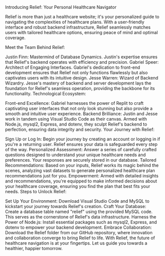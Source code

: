 Introducing Relief: Your Personal Healthcare Navigator

Relief is more than just a healthcare website; it's your personalized guide to navigating the complexities of healthcare plans. With a user-friendly interface and robust backend infrastructure, Relief seamlessly matches users with tailored healthcare options, ensuring peace of mind and optimal coverage.

Meet the Team Behind Relief:

Justin Finn: Mastermind of Database Dynamics. Justin's expertise ensures that Relief's backend operates with efficiency and precision.
Gabriel Speer: Architect of Engaging Interfaces. Gabriel's dedication to front-end development ensures that Relief not only functions flawlessly but also captivates users with its intuitive design.
Jesse Warren: Wizard of Backend Wizardry. Jesse's mastery of backend and server development lays the foundation for Relief's seamless operation, providing the backbone for its functionality.
Technological Ecosystem:

Front-end Excellence: Gabriel harnesses the power of Replit to craft captivating user interfaces that not only look stunning but also provide a smooth and intuitive user experience.
Backend Brilliance: Justin and Jesse work in tandem using Visual Studio Code as their canvas. Armed with Node.js, mysql2, Express, and dotenv, they sculpt Relief's backend to perfection, ensuring data integrity and security.
Your Journey with Relief:

Sign Up or Log In: Begin your journey by creating an account or logging in if you're a returning user. Relief ensures your data is safeguarded every step of the way.
Personalized Assessment: Answer a series of carefully crafted questions designed to understand your unique healthcare needs and preferences. Your responses are securely stored in our database.
Tailored Recommendations: Based on your inputs, Relief works its magic behind the scenes, analyzing vast datasets to generate personalized healthcare plan recommendations just for you.
Empowerment: Armed with detailed insights and recommendations, you're equipped to make informed decisions about your healthcare coverage, ensuring you find the plan that best fits your needs.
Steps to Unlock Relief:

Set Up Your Environment: Download Visual Studio Code and MySQL to kickstart your journey towards Relief's creation.
Craft Your Database: Create a database table named "relief" using the provided MySQL code. This serves as the cornerstone of Relief's data infrastructure.
Harness the Power of Node.js: Install essential packages such as mysql2, Express, and dotenv to empower your backend development.
Embrace Collaboration: Download the Relief folder from our GitHub repository, where innovation and collaboration converge to bring Relief to life.
With Relief, the future of healthcare navigation is at your fingertips. Let us guide you towards a healthier, happier tomorrow.
